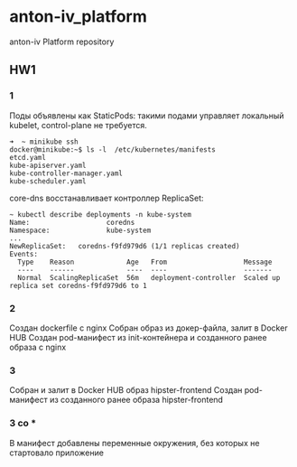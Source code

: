 # anton-iv_platform
anton-iv Platform repository



## HW1

### 1
Поды объявлены как StaticPods: такими подами управляет локальный kubelet, control-plane не требуется.

~~~~
➜  ~ minikube ssh
docker@minikube:~$ ls -l  /etc/kubernetes/manifests
etcd.yaml
kube-apiserver.yaml
kube-controller-manager.yaml
kube-scheduler.yaml
~~~~

core-dns восстанавливает контроллер ReplicaSet:

~~~~
~ kubectl describe deployments -n kube-system 
Name:                   coredns
Namespace:              kube-system
...
NewReplicaSet:   coredns-f9fd979d6 (1/1 replicas created)
Events:
  Type    Reason             Age   From                   Message
  ----    ------             ----  ----                   -------
  Normal  ScalingReplicaSet  56m   deployment-controller  Scaled up replica set coredns-f9fd979d6 to 1
~~~~

### 2 
Создан dockerfile c nginx
Собран образ из докер-файла, залит в Docker HUB
Создан pod-манифест из init-контейнера и созданного ранее образа с nginx

### 3
Собран и залит в Docker HUB образ hipster-frontend
Создан pod-манифест из созданного ранее образа hipster-frontend

### 3 со *
В манифест добавлены переменные окружения, без которых не стартовало приложение
